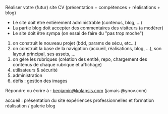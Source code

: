 Réaliser votre (futur) site CV (présentation + compétences + réalisations + blog)
- Le site doit être entièrement administrable (contenus, blog, ...)
- La partie blog doit accepter des commentaires des visiteurs (a modérer)
- Le site doit être sympa (on essai de faire du "pas trop moche")

1) on construit le nouveau projet (bdd, params de sécu, etc...)
2) on construit la base de la navigation (accueil, réalisations, blog, ...), son layout principal, ses assets, ...
3) on gère les rubriques (création des entité, repo, chargement des contenus de chaque rubrique et affichage)
4) utilisateurs & sécurité
5) administration
6) défis : gestion des images

Répondre ou écrire à : benjamin@kolapsis.com (jamais @ynov.com)


accueil : présentation du site
expériences professionnelles et formation
réalisation / galerie
blog 
